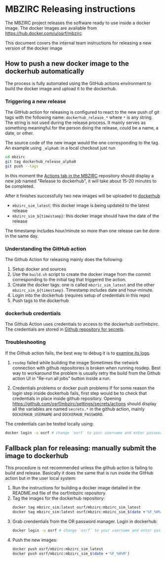 # MBZIRC Releasing instructions

The MBZIRC project releases the software ready to use inside a docker image.
The docker images are available from https://hub.docker.com/u/osrf/mbzirc

This document covers the internal team instructions for releasing a new version
of the docker image

## How to push a new docker image to the dockerhub automatically

The process is fully automated using the GitHub actions environment to build
the docker image and upload it to the dockerhub.

### Triggering a new release

The GitHub action for releasing is configured to react to the new push of git
tags with the following name: `dockerhub_release_*` where `*` is any string.
The string is not used during the release process. It mainly serves as
something meaningful for the person doing the release, could be a name, a date,
or other.

The source code of the new image would the one corresponding to the tag. An
example using `_alpha0`: in a local checkout just run

``` bash
cd mbzirc
git tag dockerhub_release_alpha0
git push --tags
```

In this moment the [Actions tab in the MBZIRC](https://github.com/osrf/mbzirc/actions)
repository should display a new job named "Release to dockerhub", it will take about
15-20 minutes to be completed.

After it finishes successfully two new images will be uploaded to [dockerhub](
https://hub.docker.com/repository/docker/jlrivero/mbzirc/tags?page=1&ordering=last_updated)
 * `mbzirc_sim_latest`: this docker image is being updated to the latest release
 * `mbzirc_sim_${timestamp}`: this docker image should have the date of the release

The timestamp includes hour/minute so more than one release can be done in the same day.

### Understanding the GitHub action

The Github Action for releasing mainly does the following:

 1. Setup docker and sources
 2. Use the `build.sh` script to create the docker image from the commit
    corresponding to the initial tag that triggered the action.
 3. Create the docker tags: one is called `mbzric_sim_latest` and the other
    `mbzirc_sim_${timestamp}`. Timestamp includes date and hour-minute.
 4. Login into the dockerhub (requires setup of credentials in this repo)
 5. Push tags to the dockerhub

### dockerhub credentials

The Github Action uses credentials to access to the dockerhub osrf/mbzirc.
The credentials are stored in [Github repository for secrets](
https://github.com/osrf/mbzirc/settings/secrets/actions).

### Troubleshooting

If the Github action fails, the best way to debug it is to [examine its logs](https://docs.github.com/en/actions/monitoring-and-troubleshooting-workflows/using-workflow-run-logs).

1. `rosdep` failed while building the image
Sometimes the network connection with github repositories is broken when
running rosdep. Best way to workaround the problem is usually retry the
build from the Github action UI in "Re-run all jobs" button inside a run.

2. Credentials problems or docker push problems
If for some reason the login step inside dockerhub fails, first step would be
to check that credentials in place inside github repository. Opening
https://github.com/osrf/mbzirc/settings/secrets/actions should display all the
variables are named `secrets.*` in the github action, mainly `DOCKERHUB_USERNAME`
and `DOCKERHUB_PASSWORD`.

The credentials can be tested locally using:
```bash
docker login -u osrf # change `osrf` to your username and enter password
```

## Fallback plan for releasing: manually submit the image to dockerhub

This procedure is not recommended unless the github action is failing to build and release.
Basically it does the same that is run inside the GitHub action but in the user local system:


1. Run the instructions for building a docker image detailed in the README.md
   file of the osrf/mbzirc repository.
2. Tag the images for the dockerhub repository:
   ```bash
   docker tag mbzirc_sim:latest osrf/mbzirc:mbzirc_sim_latest
   docker tag mbzirc_sim:latest osrf/mbzirc:mbzirc_sim_$(date +'%F_%H%M')
   ```
3. Grab crendentials from the OR password manager. Login in dockerhub:
   ```bash
   docker login -u osrf # change `osrf` to your username and enter password
   ```
4. Push the new images:
   ```bash
   docker push osrf/mbzirc:mbzirc_sim_latest
   docker push osrf/mbzirc:mbzirc_sim_$(date +'%F_%H%M')
  ```
